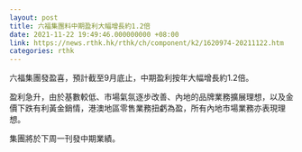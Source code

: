 ```yaml
---
layout: post
title: 六福集團料中期盈利大幅增長約1.2倍
date: 2021-11-22 19:49:46.000000000 +08:00
link: https://news.rthk.hk/rthk/ch/component/k2/1620974-20211122.htm
categories: rthk
---
```


六福集團發盈喜，預計截至9月底止，中期盈利按年大幅增長約1.2倍。

盈利急升，由於基數較低、市場氣氛逐步改善、內地的品牌業務擴展理想，以及金價下跌有利黃金銷情，港澳地區零售業務扭虧為盈，所有內地市場業務亦表現理想。

集團將於下周一刊發中期業績。
